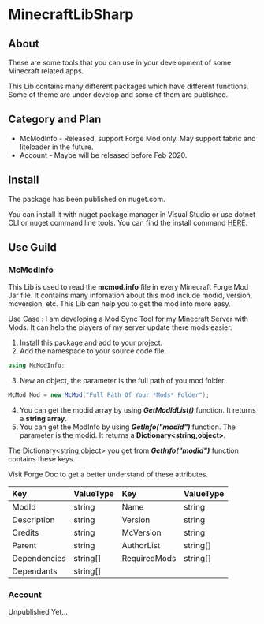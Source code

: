 # MinecraftLibSharp

## About
These are some tools that you can use in your development of some Minecraft related apps.

This Lib contains many different packages which have different functions. Some of theme are under develop and some of them are published.

## Category and Plan
* McModInfo - Released, support Forge Mod only. May support fabric and liteloader in the future.
* Account - Maybe will be released before Feb 2020.

## Install
The package has been published on nuget.com.

You can install it with nuget package manager in Visual Studio or use dotnet CLI or nuget command line tools. You can find the install command [HERE](https://www.nuget.org/packages/LiamSho.MinecraftLibSharp.McModInfo/).

## Use Guild
### McModInfo
This Lib is used to read the **mcmod.info** file in every Minecraft Forge Mod Jar file. It contains many infomation about this mod include modid, version, mcversion, etc. This Lib can help you to get the mod info more easy.

Use Case : I am developing a Mod Sync Tool for my Minecraft Server with Mods. It can help the players of my server update there mods easier.

1. Install this package and add to your project.
2. Add the namespace to your source code file.
```C#
using McModInfo;
```
3. New an object, the parameter is the full path of you mod folder.
```C#
McMod Mod = new McMod("Full Path Of Your *Mods* Folder");
```
4. You can get the modid array by using ***GetModIdList()*** function. It returns a **string array**.
5. You can get the ModInfo by using ***GetInfo("modid")*** function. The parameter is the modid. It returns a **Dictionary<string,object>**.

The Dictionary<string,object> you get from ***GetInfo("modid")*** function contains these keys.

Visit Forge Doc to get a better understand of these attributes.

|Key|ValueType|Key|ValueType|
| :---- | :---- | :---- | :---- |
| ModId | string | Name | string |
| Description | string | Version | string |
| Credits | string | McVersion | string |
| Parent | string | AuthorList | string[] |
| Dependencies | string[] | RequiredMods | string[] |
| Dependants | string[] |  |  |

### Account
Unpublished Yet...
